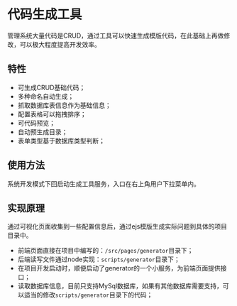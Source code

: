 # 代码生成工具
管理系统大量代码是CRUD，通过工具可以快速生成模版代码，在此基础上再做修改，可以极大程度提高开发效率。

## 特性

- 可生成CRUD基础代码；
- 多种命名自动生成；
- 抓取数据库表信息作为基础信息；
- 配置表格可以拖拽排序；
- 可代码预览；
- 自动预生成目录；
- 表单类型基于数据库类型判断；

## 使用方法
系统开发模式下回启动生成工具服务，入口在右上角用户下拉菜单内。
 
## 实现原理
通过可视化页面收集到一些配置信息后，通过ejs模版生成实际问题到具体的项目目录中。

- 前端页面直接在项目中编写的：`/src/pages/generator`目录下；
- 后端读写文件通过node实现：`scripts/generator`目录下；
- 在项目开发启动时，顺便启动了generator的一个小服务，为前端页面提供接口；
- 读取数据库信息，目前只支持MySql数据库，如果有其他数据库需要支持，可以适当的修改`scripts/generator`目录下的代码；
